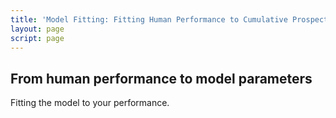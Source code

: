```yaml
---
title: 'Model Fitting: Fitting Human Performance to Cumulative Prospect Theory'
layout: page
script: page
---
```


## From human performance to model parameters

Fitting the model to your performance.

<cpt-example-human>
  <decision-control trials="10" run pause reset></decision-control>
  <decision-task trials="10"></decision-task>
  <decision-response interactive trial feedback="outcome" payoff="both"></decision-response>
  <cpt-probability></cpt-probability>
  <cpt-value></cpt-value>
  <decision-space point="rest" alpha="1" lambda="1" gamma="1"></decision-space>
  <cpt-fit></cpt-fit>
<!--
  <cpt-calculation numeric interactive></cpt-calculation>
  <cpt-space></cpt-space>
 -->
</cpt-example-human>
